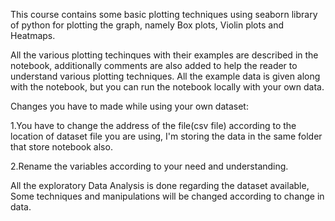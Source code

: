 This course contains some basic plotting techniques using seaborn library of python for plotting the graph, namely Box plots, Violin plots and Heatmaps.

All the various plotting techinques with their examples are described in the notebook, additionally comments are also added to help the reader to understand various plotting techniques. All the example data is given along with the notebook, but you can run the notebook locally with your own data.

Changes you have to made while using your own dataset:

1.You have to change the address of the file(csv file) according to the location of dataset file you are using, I'm storing the data in the same folder that store notebook also.

2.Rename the variables according to your need and understanding.

All the exploratory Data Analysis is done regarding the dataset available, Some techniques and manipulations will be changed according to change in data.
